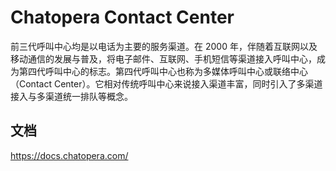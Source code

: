 # Chatopera Contact Center

前三代呼叫中心均是以电话为主要的服务渠道。在 2000 年，伴随着互联网以及移动通信的发展与普及，将电子邮件、互联网、手机短信等渠道接入呼叫中心，成为第四代呼叫中心的标志。第四代呼叫中心也称为多媒体呼叫中心或联络中心（Contact Center）。它相对传统呼叫中心来说接入渠道丰富，同时引入了多渠道接入与多渠道统一排队等概念。

## 文档

<https://docs.chatopera.com/>
